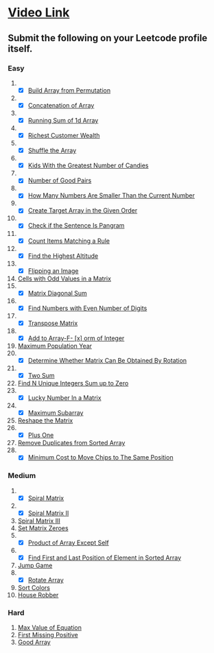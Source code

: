 # [Video Link](https://youtu.be/n60Dn0UsbEk)

## Submit the following on your Leetcode profile itself.

### Easy
1. - [x] [Build Array from Permutation](https://leetcode.com/problems/build-array-from-permutation/) 
2. - [x] [Concatenation of Array](https://leetcode.com/problems/concatenation-of-array/)
3. - [x] [Running Sum of 1d Array](https://leetcode.com/problems/running-sum-of-1d-array/)
4. - [x] [Richest Customer Wealth](https://leetcode.com/problems/richest-customer-wealth/)
5. - [x] [Shuffle the Array](https://leetcode.com/problems/shuffle-the-array/)
6. - [x] [Kids With the Greatest Number of Candies](https://leetcode.com/problems/kids-with-the-greatest-number-of-candies/)
7. - [x] [Number of Good Pairs](https://leetcode.com/problems/number-of-good-pairs/)
8. - [x] [How Many Numbers Are Smaller Than the Current Number](https://leetcode.com/problems/how-many-numbers-are-smaller-than-the-current-number/)
9. - [x] [Create Target Array in the Given Order](https://leetcode.com/problems/create-target-array-in-the-given-order/)
10. - [x] [Check if the Sentence Is Pangram](https://leetcode.com/problems/check-if-the-sentence-is-pangram/)
11. - [x] [Count Items Matching a Rule](https://leetcode.com/problems/count-items-matching-a-rule/)
12. - [x] [Find the Highest Altitude](https://leetcode.com/problems/find-the-highest-altitude/)
13. - [x] [Flipping an Image](https://leetcode.com/problems/flipping-an-image/)
14. [Cells with Odd Values in a Matrix](https://leetcode.com/problems/cells-with-odd-values-in-a-matrix/)
15. - [x] [Matrix Diagonal Sum](https://leetcode.com/problems/matrix-diagonal-sum/)
16. - [x] [Find Numbers with Even Number of Digits](https://leetcode.com/problems/find-numbers-with-even-number-of-digits/)
17. - [x] [Transpose Matrix](https://leetcode.com/problems/transpose-matrix/)
18. - [x] [Add to Array-F- [x] orm of Integer](https://leetcode.com/problems/add-to-array-form-of-integer/)
19. [Maximum Population Year](https://leetcode.com/problems/maximum-population-year/)
20. - [x] [Determine Whether Matrix Can Be Obtained By Rotation](https://leetcode.com/problems/determine-whether-matrix-can-be-obtained-by-rotation/)
21. - [x] [Two Sum](https://leetcode.com/problems/two-sum/)
22. [Find N Unique Integers Sum up to Zero](https://leetcode.com/problems/find-n-unique-integers-sum-up-to-zero/)
23. - [x] [Lucky Number In a Matrix](https://leetcode.com/problems/lucky-numbers-in-a-matrix/)
24. - [x] [Maximum Subarray](https://leetcode.com/problems/maximum-subarray/)
25. [Reshape the Matrix](https://leetcode.com/problems/reshape-the-matrix/)
26. - [x] [Plus One](https://leetcode.com/problems/plus-one/)
27. [Remove Duplicates from Sorted Array](https://leetcode.com/problems/remove-duplicates-from-sorted-array/)
28. - [x] [Minimum Cost to Move Chips to The Same Position](https://leetcode.com/problems/minimum-cost-to-move-chips-to-the-same-position/)

### Medium
1. - [x] [Spiral Matrix](https://leetcode.com/problems/spiral-matrix/)
2. - [x] [Spiral Matrix II](https://leetcode.com/problems/spiral-matrix-ii/)
3. [Spiral Matrix III](https://leetcode.com/problems/spiral-matrix-iii/)
4. [Set Matrix Zeroes](https://leetcode.com/problems/set-matrix-zeroes/)
5. - [x] [Product of Array Except Self](https://leetcode.com/problems/product-of-array-except-self/)
6. - [x] [Find First and Last Position of Element in Sorted Array](https://leetcode.com/problems/find-first-and-last-position-of-element-in-sorted-array/)
7. [Jump Game](https://leetcode.com/problems/jump-game/)
8. - [x] [Rotate Array](https://leetcode.com/problems/rotate-array/)
9. [Sort Colors](https://leetcode.com/problems/sort-colors/)
10. [House Robber](https://leetcode.com/problems/house-robber/)

### Hard
1. [Max Value of Equation](https://leetcode.com/problems/max-value-of-equation/)
2. [First Missing Positive](https://leetcode.com/problems/first-missing-positive/)
3. [Good Array](https://leetcode.com/problems/check-if-it-is-a-good-array/)
